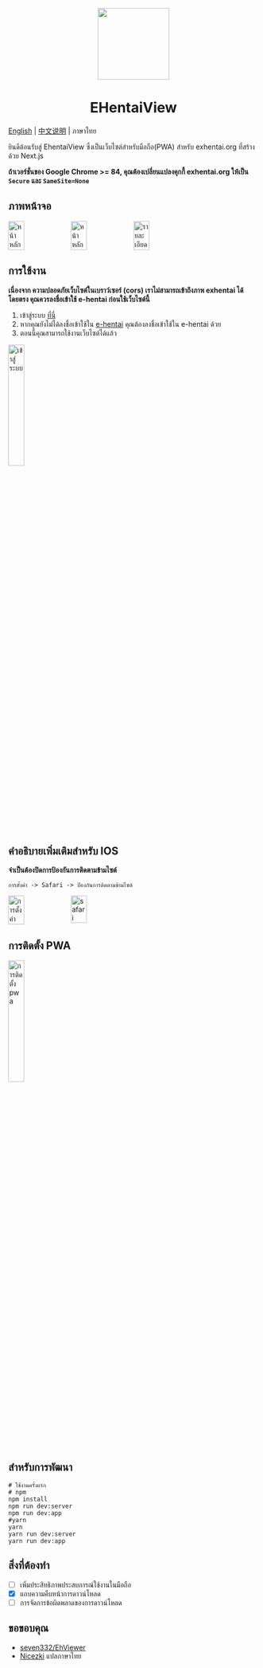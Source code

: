 <p align="center">
  <img width="144px" height="144px" src="https://raw.githubusercontent.com/IronKinoko/asset/master/e-hentai-view/icon.png"/>
</p>

<h1 align="center">EHentaiView</h1>

[English](/README.md) | [中文说明](/translations/zh_CN/README.md) | ภาษาไทย

ยินดีต้อนรับสู่ EhentaiView ซึ่งเป็นเว็บไซต์สำหรับมือถือ(PWA) สำหรับ exhentai.org ที่สร้างด้วย Next.js

**ถ้าเวอร์ชั่นของ Google Chrome >= 84, คุณต้องเปลี่ยนแปลงคุกกี้ exhentai.org ให้เป็น `Secure` และ `SameSite=None`**

## ภาพหน้าจอ

<div style="display: flex;">
<img src="https://raw.githubusercontent.com/IronKinoko/asset/master/e-hentai-view/dark-zh.png" width="25%" title="หน้าหลัก"/>
<img src="https://raw.githubusercontent.com/IronKinoko/asset/master/e-hentai-view/light-en.png" width="25%" title="หน้าหลัก" />
<img src="https://raw.githubusercontent.com/IronKinoko/asset/master/e-hentai-view/detail.png" width="25%" title="รายละเอียด"/>
</div>

## การใช้งาน

**เนื่องจาก ความปลอดภัยเว็บไซต์ในเบราว์เซอร์ (cors) เราไม่สามารถเข้าถึงภาพ exhentai ได้โดยตรง คุณควรลงชื่อเข้าใช้ e-hentai ก่อนใช้เว็บไซต์นี้**

1. เข้าสู่ระบบ [ที่นี่](https://exhentai.appspot.com/signin)
2. หากคุณยังไม่ได้ลงชื่อเข้าใช้ใน [e-hentai](https://forums.e-hentai.org/index.php) คุณต้องลงชื่อเข้าใช้ใน e-hentai ด้วย
3. ตอนนี้คุณสามารถใช้งานเว็บไซต์ได้แล้ว

<img src="https://raw.githubusercontent.com/IronKinoko/asset/master/e-hentai-view/login.gif" width="25%" title="เข้าสู่ระบบ"/>

## คำอธิบายเพิ่มเติมสำหรับ IOS

**จำเป็นต้องปิดการป้องกันการติดตามข้ามไซต์**

`การตั้งค่า -> Safari -> ป้องกันการติดตามข้ามไซต์`

<div style="display: flex;">
<img src="https://raw.githubusercontent.com/IronKinoko/asset/master/e-hentai-view/setting.PNG" width="25%" title="การตั้งค่า"/>
<img src="https://raw.githubusercontent.com/IronKinoko/asset/master/e-hentai-view/safari.PNG" width="25%" title="safari"/>
</div>

## การติดตั้ง PWA

<img src="https://raw.githubusercontent.com/IronKinoko/asset/master/e-hentai-view/pwa_install.gif" width="25%" title="การติดตั้ง pwa"/>

## สำหรับการพัฒนา

```shell
# ใช้งานครั้งแรก
# npm
npm install
npm run dev:server
npm run dev:app
#yarn
yarn
yarn run dev:server
yarn run dev:app
```

## สิ่งที่ต้องทำ

- [ ] เพิ่มประสิทธิภาพประสบการณ์ใช้งานในมือถือ
- [x] แถบความคืบหน้าการดาวน์โหลด
- [ ] การจัดการข้อผิดพลาดของการดาวน์โหลด

## ขอขอบคุณ

- [seven332/EhViewer](https://github.com/seven332/EhViewer)
- [Nicezki](https://github.com/Nicezki) แปลภาษาไทย
